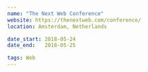 ```yaml
---
name: "The Next Web Conference"
website: https://thenextweb.com/conference/
location: Amsterdam, Netherlands

date_start: 2018-05-24
date_end:   2018-05-25

tags: Web
---
```

